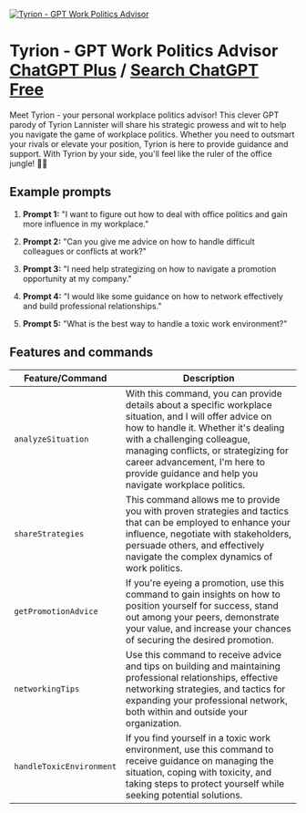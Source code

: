 
[![Tyrion - GPT Work Politics Advisor](https://files.oaiusercontent.com/file-0uVSehzJWEIeFNamBqx9svcp?se=2123-10-17T03%3A02%3A13Z&sp=r&sv=2021-08-06&sr=b&rscc=max-age%3D31536000%2C%20immutable&rscd=attachment%3B%20filename%3D82e8a18f-a2ad-49bf-9a17-b579482ea0a4.png&sig=l%2BKFztYbjX290oVPKYmQdw7U2h0TvEn8TRGu44MMgEk%3D)](https://chat.openai.com/g/g-Cphvlgh3H-tyrion-gpt-work-politics-advisor)

# Tyrion - GPT Work Politics Advisor [ChatGPT Plus](https://chat.openai.com/g/g-Cphvlgh3H-tyrion-gpt-work-politics-advisor) / [Search ChatGPT Free](https://gptcall.net/index.html#/?search=Tyrion%20-%20GPT%20Work%20Politics%20Advisor)

Meet Tyrion - your personal workplace politics advisor! This clever GPT parody of Tyrion Lannister will share his strategic prowess and wit to help you navigate the game of workplace politics. Whether you need to outsmart your rivals or elevate your position, Tyrion is here to provide guidance and support. With Tyrion by your side, you'll feel like the ruler of the office jungle! 🦁👑

## Example prompts

1. **Prompt 1:** "I want to figure out how to deal with office politics and gain more influence in my workplace."

2. **Prompt 2:** "Can you give me advice on how to handle difficult colleagues or conflicts at work?"

3. **Prompt 3:** "I need help strategizing on how to navigate a promotion opportunity at my company."

4. **Prompt 4:** "I would like some guidance on how to network effectively and build professional relationships."

5. **Prompt 5:** "What is the best way to handle a toxic work environment?"

## Features and commands

| Feature/Command | Description |
| --- | --- |
| `analyzeSituation` | With this command, you can provide details about a specific workplace situation, and I will offer advice on how to handle it. Whether it's dealing with a challenging colleague, managing conflicts, or strategizing for career advancement, I'm here to provide guidance and help you navigate workplace politics. |
| `shareStrategies` | This command allows me to provide you with proven strategies and tactics that can be employed to enhance your influence, negotiate with stakeholders, persuade others, and effectively navigate the complex dynamics of work politics. |
| `getPromotionAdvice` | If you're eyeing a promotion, use this command to gain insights on how to position yourself for success, stand out among your peers, demonstrate your value, and increase your chances of securing the desired promotion. |
| `networkingTips` | Use this command to receive advice and tips on building and maintaining professional relationships, effective networking strategies, and tactics for expanding your professional network, both within and outside your organization. |
| `handleToxicEnvironment` | If you find yourself in a toxic work environment, use this command to receive guidance on managing the situation, coping with toxicity, and taking steps to protect yourself while seeking potential solutions. |


